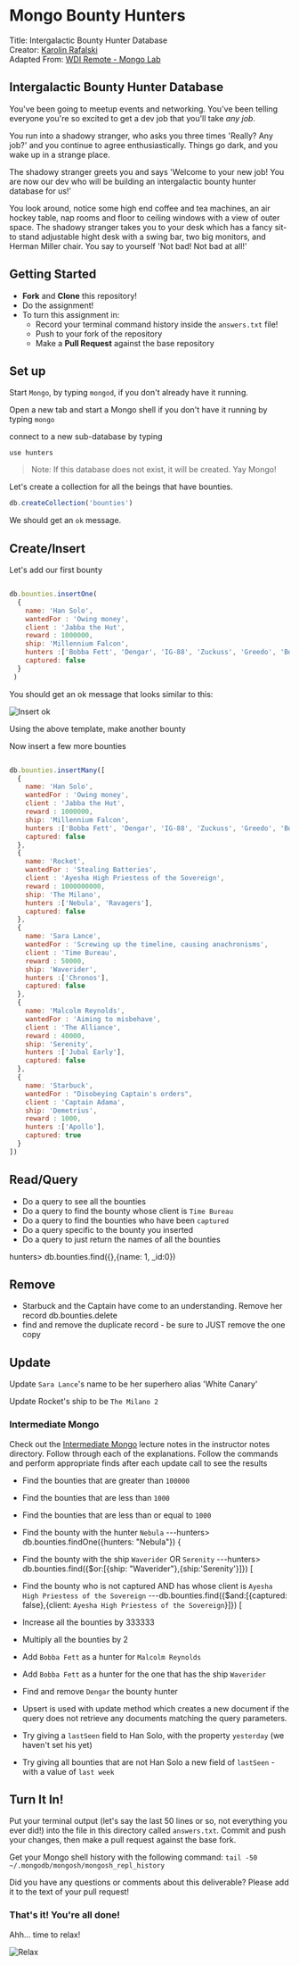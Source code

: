 # Mongo Bounty Hunters
Title: Intergalactic Bounty Hunter Database<br>
Creator: [Karolin Rafalski](https://generalassemb.ly/instructors/karolina-rafalski/11367) <br>
Adapted From: [WDI Remote - Mongo Lab](https://git.generalassemb.ly/Web-Development-Immersive-Remote/WDIR-Stan-Lee/blob/master/unit_2/w06d02/student_labs/morning.md) <br>

## Intergalactic Bounty Hunter Database

You've been going to meetup events and networking. You've been telling everyone you're so excited to get a dev job that you'll take _any job_.

You run into a shadowy stranger, who asks you three times 'Really? Any job?' and you continue to agree enthusiastically. Things go dark, and you wake up in a strange place.

The shadowy stranger greets you and says 'Welcome to your new job! You are now our dev who will be building an intergalactic bounty hunter database for us!'

You look around, notice some high end coffee and tea machines, an air hockey table, nap rooms and floor to ceiling windows with a view of outer space. The shadowy stranger takes you to your desk which has a fancy sit-to stand adjustable hight desk with a swing bar, two big monitors, and Herman Miller chair. You say to yourself 'Not bad! Not bad at all!'

## Getting Started

* **Fork** and **Clone** this repository!
* Do the assignment!
* To turn this assignment in:
    * Record your terminal command history inside the `answers.txt` file!
    * Push to your fork of the repository
    * Make a **Pull Request** against the base repository

## Set up

Start `Mongo`, by typing `mongod`, if you don't already have it running.

Open a new tab and start a Mongo shell if you don't have it running by typing `mongo`

connect to a new sub-database by typing

```
use hunters
```

> Note: If this database does not exist, it will be created. Yay Mongo!

Let's create a collection for all the beings that have bounties.

```js
db.createCollection('bounties')
```

We should get an `ok` message.

## Create/Insert

Let's add our first bounty

```js

db.bounties.insertOne(
  {
    name: 'Han Solo',
    wantedFor : 'Owing money',
    client : 'Jabba the Hut',
    reward : 1000000,
    ship: 'Millennium Falcon',
    hunters :['Bobba Fett', 'Dengar', 'IG-88', 'Zuckuss', 'Greedo', 'Bossk', '4-LOM'],
    captured: false
  }
 )
```

You should get an ok message that looks similar to this:

![Insert ok](https://i.imgur.com/KdFh4Ss.png)

Using the above template, make another bounty

Now insert a few more bounties

```js

db.bounties.insertMany([
  {
    name: 'Han Solo',
    wantedFor : 'Owing money',
    client : 'Jabba the Hut',
    reward : 1000000,
    ship: 'Millennium Falcon',
    hunters :['Bobba Fett', 'Dengar', 'IG-88', 'Zuckuss', 'Greedo', 'Bossk', '4-LOM'],
    captured: false
  },
  {
    name: 'Rocket',
    wantedFor : 'Stealing Batteries',
    client : 'Ayesha High Priestess of the Sovereign',
    reward : 1000000000,
    ship: 'The Milano',
    hunters :['Nebula', 'Ravagers'],
    captured: false
  },
  {
    name: 'Sara Lance',
    wantedFor : 'Screwing up the timeline, causing anachronisms',
    client : 'Time Bureau',
    reward : 50000,
    ship: 'Waverider',
    hunters :['Chronos'],
    captured: false
  },
  {
    name: 'Malcolm Reynolds',
    wantedFor : 'Aiming to misbehave',
    client : 'The Alliance',
    reward : 40000,
    ship: 'Serenity',
    hunters :['Jubal Early'],
    captured: false
  },
  {
    name: 'Starbuck',
    wantedFor : "Disobeying Captain's orders",
    client : 'Captain Adama',
    ship: 'Demetrius',
    reward : 1000,
    hunters :['Apollo'],
    captured: true
  }
])
```

## Read/Query

- Do a query to see all the bounties
- Do a query to find the bounty whose client is `Time Bureau`
- Do a query to find the bounties who have been `captured`
- Do a query specific to the bounty you inserted
- Do a query to just return the names of all the bounties

 hunters> db.bounties.find({},{name: 1, _id:0})
## Remove

- Starbuck and the Captain have come to an understanding. Remove her record
db.bounties.delete
- find and remove the duplicate record - be sure to JUST remove the one copy

## Update

Update `Sara Lance`'s name to be her superhero alias 'White Canary'

Update Rocket's ship to be `The Milano 2`

### Intermediate Mongo

Check out the [Intermediate Mongo](https://gawdiseattle.gitbook.io/wdi/04-databases/mongo-intro/intermediate) lecture notes in the instructor notes directory. Follow through each of the explanations. Follow the commands and perform appropriate finds after each update call to see the results

- Find the bounties that are greater than `100000`
- Find the bounties that are less than `1000`
- Find the bounties that are less than or equal to `1000`


- Find the bounty with the hunter `Nebula`
---hunters> db.bounties.findOne({hunters: "Nebula"})
{


- Find the bounty with the ship `Waverider` OR `Serenity`
---hunters> db.bounties.find({$or:[{ship: "Waverider"},{ship:'Serenity'}]})
[
- Find the bounty who is not captured AND has whose client is `Ayesha High Priestess of the Sovereign`
  ---db.bounties.find({$and:[{captured: false},{client: `Ayesha High Priestess of the Sovereign`}]})
[


- Increase all the bounties by 333333
- Multiply all the bounties by 2
- Add `Bobba Fett` as a hunter for `Malcolm Reynolds`
- Add `Bobba Fett` as a hunter for the one that has the ship `Waverider`
- Find and remove `Dengar` the bounty hunter
- Upsert is used with update method which creates a new document if the query does not retrieve any documents matching the query parameters.
- Try giving a `lastSeen` field to Han Solo, with the property `yesterday` (we haven't set his yet)
- Try giving all bounties that are not Han Solo a new field of `lastSeen` - with a value of `last week`

## Turn It In!

Put your terminal output (let's say the last 50 lines or so, not everything you ever did!) into the file in this directory called `answers.txt`. Commit and push your changes, then make a pull request against the base fork.

Get your Mongo shell history with the following command: `tail -50 ~/.mongodb/mongosh/mongosh_repl_history`

Did you have any questions or comments about this deliverable? Please add it to the text of your pull request!

### That's it! You're all done!

Ahh... time to relax!

![Relax](https://media.giphy.com/media/hR7yR2AMVxv8c/giphy.gif)

